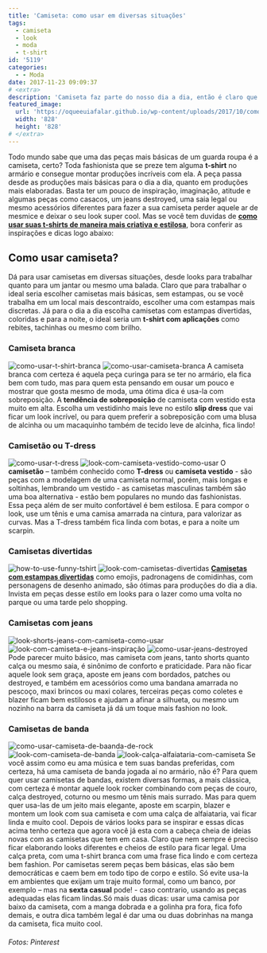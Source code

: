 ```yaml
---
title: 'Camiseta: como usar em diversas situações'
tags:
  - camiseta
  - look
  - moda
  - t-shirt
id: '5119'
categories:
  - - Moda
date: 2017-11-23 09:09:37
# <extra>
description: 'Camiseta faz parte do nosso dia a dia, então é claro que todo mundo quer aprender como usar camiseta em diversas situações de nossa vida. Vem aprender e se inspirar'
featured_image: 
  url: 'https://oqueeuiafalar.github.io/wp-content/uploads/2017/10/como-usar-camiseta-vestido.jpg'
  width: '828'
  height: '828'
# </extra>
---
```


Todo mundo sabe que uma das peças mais básicas de um guarda roupa é a camiseta, certo? Toda fashionista que se preze tem alguma **t-shirt** no armário e consegue montar produções incríveis com ela. A peça passa desde as produções mais básicas para o dia a dia, quanto em produções mais elaboradas. Basta ter um pouco de inspiração, imaginação, atitude e algumas peças como casacos, um jeans destroyed, uma saia legal ou mesmo acessórios diferentes para fazer a sua camiseta perder aquele ar de mesmice e deixar o seu look super cool. Mas se você tem duvidas de [**como usar suas t-shirts de maneira mais criativa e estilosa**](http://natalia.blog.br/look-dia-blazer-shorts/), bora conferir as inspirações e dicas logo abaixo:

## Como usar camiseta?

Dá para usar camisetas em diversas situações, desde looks para trabalhar quanto para um jantar ou mesmo uma balada. Claro que para trabalhar o ideal seria escolher camisetas mais básicas, sem estampas, ou se você trabalha em um local mais descontraído, escolher uma com estampas mais discretas. Já para o dia a dia escolha camisetas com estampas divertidas, coloridas e para a noite, o ideal seria um **t-shirt com aplicações** como rebites, tachinhas ou mesmo com brilho.

### Camiseta branca

![como-usar-t-shirt-branca](/wp-content/uploads/2017/10/como-usar-camiseta-branca-com-vestido.jpg) ![como-usar-camiseta-branca](/wp-content/uploads/2017/10/look-com-sobreposição-com-camiseta-branca.jpg) A camiseta branca com certeza é aquela peça curinga para se ter no armário, ela fica bem com tudo, mas para quem esta pensando em ousar um pouco e mostrar que gosta mesmo de moda, uma ótima dica é usa-la com sobreposição. A **tendência de sobreposição** de camiseta com vestido esta muito em alta. Escolha um vestidinho mais leve no estilo **slip dress** que vai ficar um look incrível, ou para quem preferir a sobreposição com uma blusa de alcinha ou um macaquinho também de tecido leve de alcinha, fica lindo!

### Camisetão ou T-dress

![como-usar-t-dress](/wp-content/uploads/2017/10/como-usar-camiseta-vestido.jpg) ![look-com-camiseta-vestido-como-usar](/wp-content/uploads/2017/10/look-com-camisetão.jpg) O **camisetão** – também conhecido como **T-dress** ou **camiseta vestido** - são peças com a modelagem de uma camiseta normal, porém, mais longas e soltinhas, lembrando um vestido - as camisetas masculinas também são uma boa alternativa - estão bem populares no mundo das fashionistas. Essa peça além de ser muito confortável é bem estilosa. E para compor o look, use um tênis e uma camisa amarrada na cintura, para valorizar as curvas. Mas a T-dress também fica linda com botas, e para a noite um scarpin.

### Camisetas divertidas

![how-to-use-funny-tshirt](/wp-content/uploads/2017/10/como-usar-camiseta-de-personagens.jpg) ![look-com-camisetas-divertidas](/wp-content/uploads/2017/10/como-usar-camisetas-divertidas.jpg) [**Camisetas com estampas divertidas**](http://natalia.blog.br/look-dia-saia-de-couro-com-camiseta-star-wars/) como emojis, padronagens de comidinhas, com personagens de desenho animado, são ótimas para produções do dia a dia. Invista em peças desse estilo em looks para o lazer como uma volta no parque ou uma tarde pelo shopping.

### Camisetas com jeans

![look-shorts-jeans-com-camiseta-como-usar](/wp-content/uploads/2017/10/look-com-shorts-e-camiseta-como-usar.jpg) ![look-com-camiseta-e-jeans-inspiração ](/wp-content/uploads/2017/10/como-usar-camiseta-estampada.jpg) ![como-usar-jeans-destroyed ](/wp-content/uploads/2017/10/como-usar-camiseta-com-jeans.jpg) Pode parecer muito básico, mas camiseta com jeans, tanto shorts quanto calça ou mesmo saia, é sinônimo de conforto e praticidade. Para não ficar aquele look sem graça, aposte em jeans com bordados, patches ou destroyed, e também em acessórios como uma bandana amarrada no pescoço, maxi brincos ou maxi colares, terceiras peças como coletes e blazer ficam bem estilosos e ajudam a afinar a silhueta, ou mesmo um nozinho na barra da camiseta já dá um toque mais fashion no look.

### Camisetas de banda

![como-usar-camiseta-de-baanda-de-rock](/wp-content/uploads/2017/10/como-usar-camiseta-de-banda-com-saia.jpg) ![look-com-camiseta-de-banda](/wp-content/uploads/2017/10/como-usar-camiseta-de-banda-de-rock.jpg) ![look-calça-alfaiataria-com-camiseta](/wp-content/uploads/2017/10/look-camiseta-de-banda-como-usar.jpg) Se você assim como eu ama música e tem suas bandas preferidas, com certeza, há uma camiseta de banda jogada aí no armário, não é? Para quem quer usar camisetas de bandas, existem diversas formas, a mais clássica, com certeza é montar aquele look rocker combinando com peças de couro, calça destroyed, coturno ou mesmo um tênis mais surrado. Mas para quem quer usa-las de um jeito mais elegante, aposte em scarpin, blazer e montem um look com sua camiseta e com uma calça de alfaiataria, vai ficar linda e muito cool. Depois de vários looks para se inspirar e essas dicas acima tenho certeza que agora você já esta com a cabeça cheia de ideias novas com as camisetas que tem em casa. Claro que nem sempre é preciso ficar elaborando looks diferentes e cheios de estilo para ficar legal. Uma calça preta, com uma t-shirt branca com uma frase fica lindo e com certeza bem fashion. Por camisetas serem peças bem básicas, elas são bem democráticas e caem bem em todo tipo de corpo e estilo. Só evite usa-la em ambientes que exijam um traje muito formal, como um banco, por exemplo – mas na **sexta casual** pode! - caso contrario, usando as peças adequadas elas ficam lindas.Só mais duas dicas: usar uma camisa por baixo da camiseta, com a manga dobrada e a golinha pra fora, fica fofo demais, e outra dica também legal é dar uma ou duas dobrinhas na manga da camiseta, fica muito cool.

###### Fotos: Pinterest
